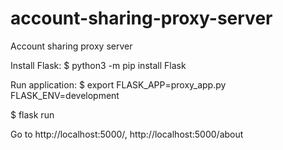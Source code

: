 # account-sharing-proxy-server
Account sharing proxy server

Install Flask:
$ python3 -m pip install Flask

Run application:
$ export FLASK_APP=proxy_app.py FLASK_ENV=development

$ flask run

Go to http://localhost:5000/, http://localhost:5000/about 

